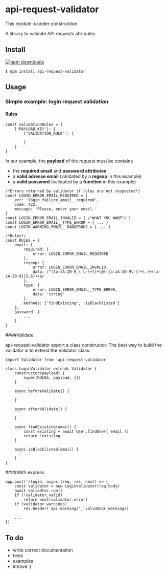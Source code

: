 # api-request-validator

This module is under construction

A library to validate API requests attributes

## Install

[![npm downloads](https://img.shields.io/npm/dm/api-request-validator.svg?style=flat-square)](http://npm-stat.com/charts.html?package=api-request-validator&from=2015-09-01)

	$ npm install api-request-validator

## Usage

### Simple example: login request validation

#### Rules

````sheel
const validationRules = {
	['PAYLOAD_KEY']: {
		['VALIDATION_RULE']: { 
			...
		}
	}
}
````

In our example, the **payload** of the request must be contains

- the **required email** and **password attributes**
- a **valid adresse email** (validated by a **regexp** in this example)
- a **valid password** (validated by a **function** in this example)

````sheet
/*Errors returned by validator if rules are not respected*/
const LOGIN_ERROR_EMAIL_REQUIRED = {
	err: 'login_failure_email__required',
	code: 422,
	message: 'Please, enter your email.'
}
const LOGIN_ERROR_EMAIL_INVALID = { /*WHAT YOU WANT*/ }
const LOGIN_ERROR_EMAIL__TYPE_ERROR = { ... }
const LOGIN_WARNING_EMAIL__DANGEROUS = { ... }

/*Rules*/
const RULES = {
	email: {
    	required: {
    		error: LOGIN_ERROR_EMAIL_REQUIRED
		},
		regexp: {
		    error: LOGIN_ERROR_EMAIL_INVALID,
		    data: /^([a-zA-Z0-9_\.\-\+])+\@(([a-zA-Z0-9\-])+\.)+([a-zA-Z0-9]{2,6})+$/
		},
		type: {
			error: LOGIN_ERROR_EMAIL__TYPE_ERROR,
			data: 'string'
		},
		methods: ['findExisting', 'isBlacklisted']
	},
	password: {
		...
	}
}
````

####Validate

api-request-validator export a class constructor. The best way to build the validator is to extend the Validator class:

````sheet
import Validator from 'api-request-validator'
	
class LoginValidator extends Validator {
    constructor(payload) {
        super(RULES, payload, {})
    }
    
    async beforeValidate() {
    
    }
    
    async afterValidate() {
    
    }
    
    async findExisting(email) {
    	const existing = await User.findOne({ email ))
    	return !existing
    }
    
    async isBlacklisted(email) {
    	...
    }
}
````
####With express

````sheet
app.post('/login, async (req, res, next) => {
	const validator = new LoginValidator(req.body)
	await valiadtor.run()
	if (!validator.valid)
		return next(validator.error)
	if (validator.warnings)
		res.header('api-warnings', validator.warnings)
	
	...
})
````
## To do

- write correct documentation
- tests
- examples
- imrove :)